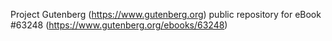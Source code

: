 Project Gutenberg (https://www.gutenberg.org) public repository for eBook #63248 (https://www.gutenberg.org/ebooks/63248)
